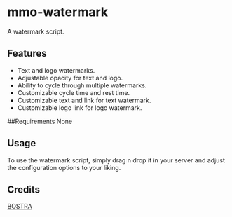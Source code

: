 # mmo-watermark 
A watermark script.

## Features
- Text and logo watermarks.
- Adjustable opacity for text and logo.
- Ability to cycle through multiple watermarks.
- Customizable cycle time and rest time.
- Customizable text and link for text watermark.
- Customizable logo link for logo watermark.

##Requirements
None

## Usage
To use the watermark script, simply drag n drop it in your server and adjust the configuration options to your liking.

## Credits
[BOSTRA](https://github.com/B0STRA)
